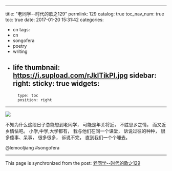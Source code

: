 
---
title: "老同学--时代的歌之129"
permlink: 129
catalog: true
toc_nav_num: true
toc: true
date: 2017-01-20 15:31:42
categories:
- cn
tags:
- cn
- songofera
- poetry
- writing
- life
thumbnail: https://i.supload.com/rJklTikPl.jpg
sidebar:
    right:
        sticky: true
widgets:
    -
        type: toc
        position: right
---


![](https://i.supload.com/rJklTikPl.jpg)

不知为什么这段日子总能想到老同学，
可能是年关将近，
不胜思乡之情，
而又近乡情怯吧。
小学,中学,大学都有，
我与他们在同一个课堂，
诉说过往的种种，
很多傻事、呆事，
很多很多，
诉说不完，
直到我们一个个睡去。

  @lemooljiang       #songofera

- - -

This page is synchronized from the post: [老同学--时代的歌之129](https://steemit.com/@lemooljiang/129)
